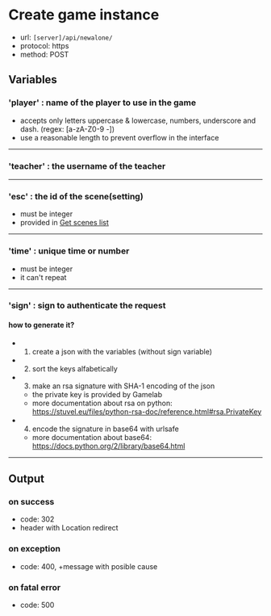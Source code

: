 # Create game instance

+ url: `[server]/api/newalone/`
+ protocol: https
+ method: POST

## Variables

### 'player' : name of the player to use in the game
+ accepts only letters uppercase & lowercase, numbers, underscore and dash. (regex: [a-zA-Z0-9 -])
+ use a reasonable length to prevent overflow in the interface

---
### 'teacher' : the username of the teacher

---
### 'esc' : the id of the scene(setting)
+ must be integer
+ provided in [Get scenes list](https://github.com/GameLabChile/SodaPop_API_Client/blob/docs/get_scenes_list.md)

---
### 'time' : unique time or number
+ must be integer
+ it can't repeat

---
### 'sign' : sign to authenticate the request

#### how to generate it?
+ 1) create a json with the variables (without sign variable)
+ 2) sort the keys alfabetically
+ 3) make an rsa signature with SHA-1 encoding of the json
  + the private key is provided by Gamelab
  + more documentation about rsa on python: https://stuvel.eu/files/python-rsa-doc/reference.html#rsa.PrivateKey
+ 4) encode the signature in base64 with urlsafe
  + more documentation about base64: https://docs.python.org/2/library/base64.html

---

## Output

### on success
+ code: 302
+ header with Location redirect
### on exception
+ code: 400, +message with posible cause

### on fatal error
+ code: 500
